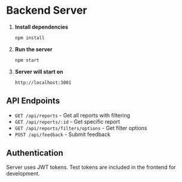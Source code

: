 # Backend Server


1. **Install dependencies**
   ```bash
   npm install
   ```

2. **Run the server**
   ```bash
   npm start
   ```

3. **Server will start on**
   ```
   http://localhost:3001
   ```

## API Endpoints

- `GET /api/reports` - Get all reports with filtering
- `GET /api/reports/:id` - Get specific report
- `GET /api/reports/filters/options` - Get filter options
- `POST /api/feedback` - Submit feedback

## Authentication

Server uses JWT tokens. Test tokens are included in the frontend for development.

